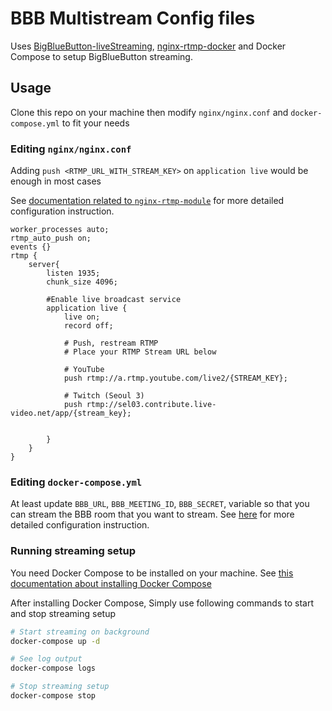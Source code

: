 # BBB Multistream Config files

Uses [BigBlueButton-liveStreaming](https://github.com/aau-zid/BigBlueButton-liveStreaming), [nginx-rtmp-docker](https://github.com/tiangolo/nginx-rtmp-docker) and Docker Compose to setup BigBlueButton streaming.

## Usage

Clone this repo on your machine then modify `nginx/nginx.conf` and `docker-compose.yml` to fit your needs

### Editing `nginx/nginx.conf`

Adding `push <RTMP_URL_WITH_STREAM_KEY>` on `application live` would be enough in most cases

See [documentation related to `nginx-rtmp-module`](https://github.com/arut/nginx-rtmp-module/wiki/Directives) for more detailed configuration instruction.

```
worker_processes auto;
rtmp_auto_push on;
events {}
rtmp {
    server{
        listen 1935;
        chunk_size 4096;

        #Enable live broadcast service
        application live {
            live on;
            record off;

            # Push, restream RTMP
            # Place your RTMP Stream URL below

            # YouTube
            push rtmp://a.rtmp.youtube.com/live2/{STREAM_KEY};

            # Twitch (Seoul 3)
            push rtmp://sel03.contribute.live-video.net/app/{stream_key};


        }
    }
}
```

### Editing `docker-compose.yml`

At least update `BBB_URL`, `BBB_MEETING_ID`, `BBB_SECRET`, variable so that you can stream the BBB room that you want to stream. See [here](https://github.com/aau-zid/BigBlueButton-liveStreaming) for more detailed configuration instruction.

### Running streaming setup
You need Docker Compose to be installed on your machine. See [this documentation about installing Docker Compose](https://docs.docker.com/compose/install/)

After installing Docker Compose, Simply use following commands to start and stop streaming setup
```bash
# Start streaming on background
docker-compose up -d

# See log output
docker-compose logs

# Stop streaming setup
docker-compose stop
```
